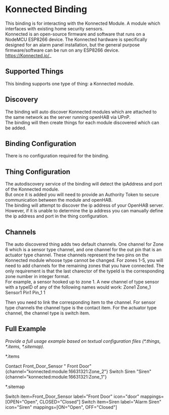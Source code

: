 # Konnected Binding

This binding is for interacting with the Konnected Module. A module which interfaces with existing home security sensors.  
Konnected is an open-source firmware and software that runs on a NodeMCU ESP8266 device. 
The Konnected hardware is specifically designed for an alarm panel installation, but the general purpose firmware/software can be run on any ESP8266 device.
https://Konnected.io/_

## Supported Things

This binding supports one type of thing:  a Konnected module.

## Discovery

The binding will auto discover Konnected modules which are attached to the same network as the server running openHAB via UPnP.  
The binding will then create things for each module discovered which can be added.

## Binding Configuration

There is no configuration required for the binding.

## Thing Configuration

The autodiscovery service of the binding will detect the ipAddress and port of the Konnected module.  
But once it is added you will need to provide an Authority Token to secure communication between the module and openHAB.  
The binding will attempt to discover the ip address of your OpenHAB server.  However, if it is unable to determine the ip address you can manually define the ip address and port in the thing configuration.

## Channels

The auto discovered thing adds two default channels.
One channel for Zone 6 which is a sensor type channel, and one channel for the out pin that is an actuator type channel.
These channels represent the two pins on the Konnected module whoose type cannot be changed.
For zones 1-5, you will need to add channels for the remaining zones that you have connected.
The only requirement is that the last charector of the typeId is the corresponding zone number in integer format.  
For example, a sensor hooked up to zone 1.  A new channel of type sensor with a typeID of any of the following names would work:
Zone1
Zone_1
Sensor1
Pin1
Pin_1
1

Then you need to link the corresponding item to the channel.
For sensor type channels the channel type is the contact item.
For the actuator type channel, the channel type is switch item.

## Full Example

_Provide a full usage example based on textual configuration files (*.things, *.items, *.sitemap)._


*.items

Contact Front_Door_Sensor " Front Door" {channel="konnected:module:16631321:Zone_2"}
Switch Siren "Siren"   {channel="konnected:module:16631321:Zone_1"}


*.sitemap

Switch item=Front_Door_Sensor label="Front Door" icon="door" mappings=[OPEN="Open", CLOSED="Closed"]
Switch item=Siren label="Alarm Siren" icon="Siren" mappings=[ON="Open", OFF="Closed"]
            